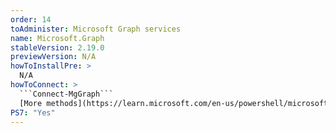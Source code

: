 ```yaml
---
order: 14
toAdminister: Microsoft Graph services
name: Microsoft.Graph
stableVersion: 2.19.0
previewVersion: N/A
howToInstallPre: >
  N/A
howToConnect: >
  ```Connect-MgGraph```
  [More methods](https://learn.microsoft.com/en-us/powershell/microsoftgraph/get-started?view=graph-powershell-1.0&WT.mc_id=M365-MVP-5004663#sign-in)
PS7: "Yes"
---
```


